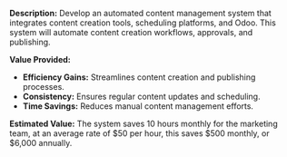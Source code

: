 **Description:**
Develop an automated content management system that integrates content creation tools, scheduling platforms, and Odoo. This system will automate content creation workflows, approvals, and publishing.

**Value Provided:**
- **Efficiency Gains:** Streamlines content creation and publishing processes.
- **Consistency:** Ensures regular content updates and scheduling.
- **Time Savings:** Reduces manual content management efforts.

**Estimated Value:**
The system saves 10 hours monthly for the marketing team, at an average rate of $50 per hour, this saves $500 monthly, or $6,000 annually.